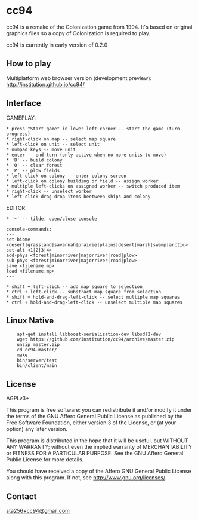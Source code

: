 cc94
====

cc94 is a remake of the Colonization game from 1994. It's based on original graphics files so a copy of Colonization is required to play.

cc94 is currently in early version of 0.2.0

How to play
-----------

Multiplatform web browser version (development preview): http://institution.github.io/cc94/ 


Interface
---------

GAMEPLAY:

```
* press "Start game" in lower left corner -- start the game (turn progress)
* right-click on map -- select map square
* left-click on unit -- select unit
* numpad keys -- move unit
* enter -- end turn (only active when no more units to move)
* 'B' -- build colony
* 'O' -- clear forest
* 'P' -- plow fields
* left-click on colony -- enter colony screen
* left-click on colony building or field -- assign worker
* multiple left-clicks on assigned worker -- switch produced item
* right-click -- unselect worker
* left-click drag-drop items beetween ships and colony
```

EDITOR:

```
* '~' -- tilde, open/close console

console-commands:
---
set-biome <desert|grassland|savannah|prairie|plains|desert|marsh|swamp|arctic>
set-alt <1|2|3|4>
add-phys <forest|minorriver|majorriver|road|plow>
sub-phys <forest|minorriver|majorriver|road|plow>
save <filename.mp>
load <filename.mp>
---

* shift + left-click -- add map square to selection
* ctrl + left-click -- substract map square from selection
* shift + hold-and-drag-left-click -- select multiple map squares
* ctrl + hold-and-drag-left-click -- unselect multiple map squares
```


Linux Native
------------

```
	apt-get install libboost-serialization-dev libsdl2-dev
	wget https://github.com/institution/cc94/archive/master.zip
	unzip master.zip
	cd cc94-master/
	make
	bin/server/test
	bin/client/main
```


License
-------
AGPLv3+

This program is free software: you can redistribute it and/or modify
it under the terms of the GNU Affero General Public License as published by
the Free Software Foundation, either version 3 of the License, or
(at your option) any later version.

This program is distributed in the hope that it will be useful,
but WITHOUT ANY WARRANTY; without even the implied warranty of
MERCHANTABILITY or FITNESS FOR A PARTICULAR PURPOSE.  See the
GNU Affero General Public License for more details.

You should have received a copy of the Affero GNU General Public License
along with this program.  If not, see <http://www.gnu.org/licenses/>.


Contact
-------
sta256+cc94@gmail.com





